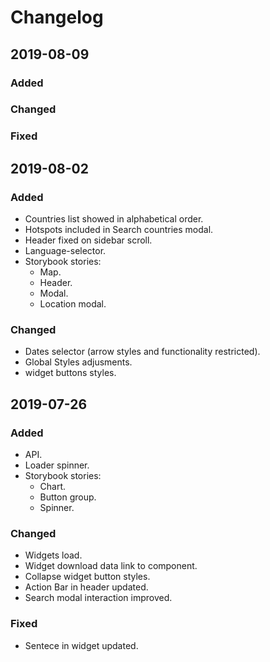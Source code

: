 # Changelog

## 2019-08-09

### Added

### Changed

### Fixed

## 2019-08-02

### Added

- Countries list showed in alphabetical order.
- Hotspots included in Search countries modal.
- Header fixed on sidebar scroll.
- Language-selector.
- Storybook stories:
	- Map.
	- Header.
	- Modal.
	- Location modal.

### Changed

- Dates selector (arrow styles and functionality restricted).
- Global Styles adjusments.
- widget buttons styles.

## 2019-07-26

### Added

- API.
- Loader spinner.
- Storybook stories:
	- Chart.
	- Button group.
	- Spinner.

### Changed

- Widgets load.
- Widget download data link to component.
- Collapse widget button styles.
- Action Bar in header updated.
- Search modal interaction improved.

### Fixed

- Sentece in widget updated.
